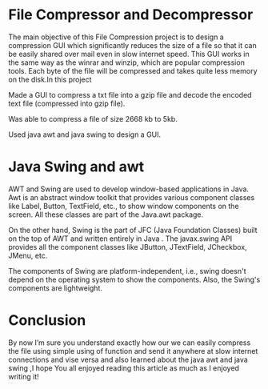 # File Compressor and Decompressor
  The main objective of this File Compression project is to design a compression GUI which significantly reduces the size of a file so that it can be easily shared over mail even in slow internet speed. This GUI works in the same way as the winrar and winzip, which are popular compression tools. Each byte of the file will be compressed and takes quite less memory on the disk.In this project

  Made a GUI to compress a txt file into a gzip file and decode the encoded text file (compressed into gzip file).

  Was able to compress a file of size 2668 kb to 5kb.

  Used java awt and java swing to design a GUI.
  
# Java Swing and awt
  AWT and Swing are used to develop window-based applications in Java. Awt is an abstract window toolkit that provides various component classes like Label, Button, TextField, etc., to show window components on the screen. All these classes are part of the Java.awt package.

  On the other hand, Swing is the part of JFC (Java Foundation Classes) built on the top of AWT and written entirely in Java . The javax.swing API provides all the component classes like JButton, JTextField, JCheckbox, JMenu, etc.

  The components of Swing are platform-independent, i.e., swing doesn't depend on the operating system to show the components. Also, the Swing's components are lightweight.

# Conclusion
  By now I’m sure you understand exactly how our we can easily compress the file using simple using of function and send it anywhere at slow internet connections and vise versa and also learned about the java awt and java swing ,I hope You all enjoyed reading this article as much as I enjoyed writing it!
